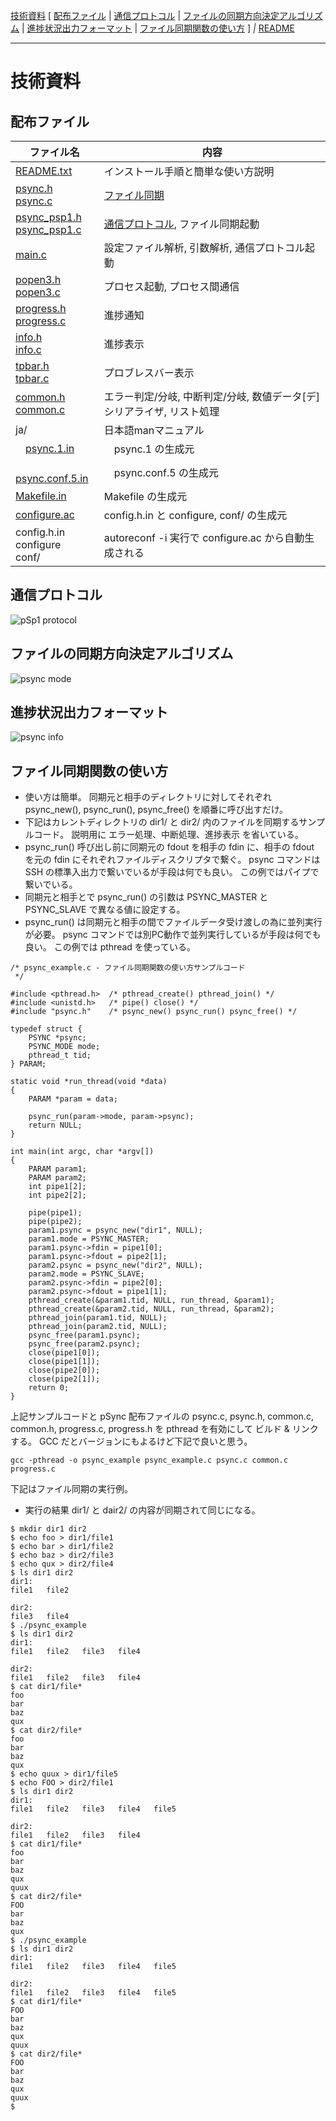 [技術資料](#技術資料)
[
[配布ファイル](#配布ファイル)
|
[通信プロトコル](#通信プロトコル)
|
[ファイルの同期方向決定アルゴリズム](#ファイルの同期方向決定アルゴリズム)
|
[進捗状況出力フォーマット](#進捗状況出力フォーマット)
|
[ファイル同期関数の使い方](#ファイル同期関数の使い方)
]
*|*
[README](../README_ja.md)

***

# 技術資料

## 配布ファイル
|ファイル名|内容|
---|---
|[README.txt](../src/README.txt)|インストール手順と簡単な使い方説明|
|[psync.h](../src/psync.h)<br>[psync.c](../src/psync.c)|[ファイル同期](#ファイル同期関数の使い方)|
|[psync_psp1.h](../src/psync_psp1.h)<br>[psync_psp1.c](../src/psync_psp1.c)|[通信プロトコル](#通信プロトコル), ファイル同期起動|
|[main.c](../src/main.c)|設定ファイル解析, 引数解析, 通信プロトコル起動|
|[popen3.h](../src/popen3.h)<br>[popen3.c](../src/popen3.c)|プロセス起動, プロセス間通信|
|[progress.h](../src/progress.h)<br>[progress.c](../src/progress.c)|進捗通知|
|[info.h](../src/info.h)<br>[info.c](../src/info.c)|進捗表示|
|[tpbar.h](../src/tpbar.h)<br>[tpbar.c](../src/tpbar.c)|プロブレスバー表示|
|[common.h](../src/common.h)<br>[common.c](../src/common.c)|エラー判定/分岐, 中断判定/分岐, 数値データ[デ]シリアライザ, リスト処理|
|ja/|日本語manマニュアル|
|　[psync.1.in](../src/ja/psync.1.in)|　psync.1 の生成元|
|　[psync.conf.5.in](../src/ja/psync.conf.5.in)|　psync.conf.5 の生成元|
|[Makefile.in](../src/Makefile.in)|Makefile の生成元|
|[configure.ac](../src/configure.ac)|config.h.in と configure, conf/ の生成元|
|config.h.in<br>configure<br>conf/|autoreconf -i 実行で configure.ac から自動生成される|

## 通信プロトコル
![pSp1 protocol](psp.svg)

## ファイルの同期方向決定アルゴリズム
![psync mode](psyncMode.svg)

## 進捗状況出力フォーマット
![psync info](psyncInfo.svg)

## ファイル同期関数の使い方
* 使い方は簡単。
同期元と相手のディレクトリに対してそれぞれ psync_new(), psync_run(), psync_free() を順番に呼び出すだけ。
* 下記はカレントディレクトリの dir1/ と dir2/ 内のファイルを同期するサンプルコード。
説明用に エラー処理、中断処理、進捗表示 を省いている。
* psync_run() 呼び出し前に同期元の fdout を相手の fdin に、相手の fdout を元の fdin にそれぞれファイルディスクリプタで繋ぐ。
psync コマンドは SSH の標準入出力で繋いでいるが手段は何でも良い。
この例ではパイプで繋いでいる。
* 同期元と相手とで psync_run() の引数は PSYNC_MASTER と PSYNC_SLAVE で異なる値に設定する。
* psync_run() は同期元と相手の間でファイルデータ受け渡しの為に並列実行が必要。
psync コマンドでは別PC動作で並列実行しているが手段は何でも良い。
この例では pthread を使っている。
```
/* psync_example.c - ファイル同期関数の使い方サンプルコード
 */

#include <pthread.h>  /* pthread_create() pthread_join() */
#include <unistd.h>   /* pipe() close() */
#include "psync.h"    /* psync_new() psync_run() psync_free() */

typedef struct {
    PSYNC *psync;
    PSYNC_MODE mode;
    pthread_t tid;
} PARAM;

static void *run_thread(void *data)
{
    PARAM *param = data;

    psync_run(param->mode, param->psync);
    return NULL;
}

int main(int argc, char *argv[])
{
    PARAM param1;
    PARAM param2;
    int pipe1[2];
    int pipe2[2];

    pipe(pipe1);
    pipe(pipe2);
    param1.psync = psync_new("dir1", NULL);
    param1.mode = PSYNC_MASTER;
    param1.psync->fdin = pipe1[0];
    param1.psync->fdout = pipe2[1];
    param2.psync = psync_new("dir2", NULL);
    param2.mode = PSYNC_SLAVE;
    param2.psync->fdin = pipe2[0];
    param2.psync->fdout = pipe1[1];
    pthread_create(&param1.tid, NULL, run_thread, &param1);
    pthread_create(&param2.tid, NULL, run_thread, &param2);
    pthread_join(param1.tid, NULL);
    pthread_join(param2.tid, NULL);
    psync_free(param1.psync);
    psync_free(param2.psync);
    close(pipe1[0]);
    close(pipe1[1]);
    close(pipe2[0]);
    close(pipe2[1]);
    return 0;
}
```
上記サンプルコードと pSync 配布ファイルの psync.c, psync.h, common.c, common.h, progress.c, progress.h を pthread を有効にして ビルド & リンク する。
GCC だとバージョンにもよるけど下記で良いと思う。
```
gcc -pthread -o psync_example psync_example.c psync.c common.c progress.c
```
下記はファイル同期の実行例。
* 実行の結果 dir1/ と dair2/ の内容が同期されて同じになる。
```
$ mkdir dir1 dir2
$ echo foo > dir1/file1
$ echo bar > dir1/file2
$ echo baz > dir2/file3
$ echo qux > dir2/file4
$ ls dir1 dir2
dir1:
file1   file2

dir2:
file3   file4
$ ./psync_example
$ ls dir1 dir2
dir1:
file1   file2   file3   file4

dir2:
file1   file2   file3   file4
$ cat dir1/file*
foo
bar
baz
qux
$ cat dir2/file*
foo
bar
baz
qux
$ echo quux > dir1/file5
$ echo FOO > dir2/file1
$ ls dir1 dir2
dir1:
file1   file2   file3   file4   file5

dir2:
file1   file2   file3   file4
$ cat dir1/file*
foo
bar
baz
qux
quux
$ cat dir2/file*
FOO
bar
baz
qux
$ ./psync_example
$ ls dir1 dir2
dir1:
file1   file2   file3   file4   file5

dir2:
file1   file2   file3   file4   file5
$ cat dir1/file*
FOO
bar
baz
qux
quux
$ cat dir2/file*
FOO
bar
baz
qux
quux
$
```
